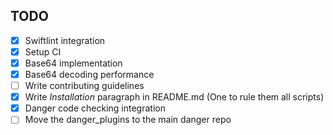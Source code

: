 TODO
----

- [x] Swiftlint integration
- [x] Setup CI
- [x] Base64 implementation
- [x] Base64 decoding performance
- [ ] Write contributing guidelines
- [x] Write *Installation* paragraph in README.md (One to rule them all scripts)
- [x] Danger code checking integration
- [ ] Move the danger_plugins to the main danger repo
